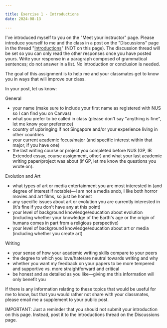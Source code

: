 ```yaml
---

title: Exercise 1 - Introductions
date: 2024-08-13

---
```


I've introduced myself to you on the "Meet your instructor" page. Please introduce yourself to me and the class in a post on the "Discussions" page in the thread "[Introductions](https://canvas.nus.edu.sg/courses/66393/discussion_topics/211261)" (NOT on this page). The discussion thread will be set so you can only read the other responses once you have posted yours. Write your response in a paragraph composed of grammatical sentences; do not answer in a list. No introduction or conclusion is needed.

The goal of this assignment is to help me and your classmates get to know you in ways that will improve our class.

In your post, let us know:

General

- your name (make sure to include your first name as registered with NUS so I can find you on Canvas)
- what you prefer to be called in class (please don't say "anything is fine", let me know your preference)
- country of upbringing if not Singapore and/or your experience living in other countries
- your current academic focus/major (and specific interest within that major, if you have one)
- the last writing course or project you completed before NUS (GP, IB Extended essay, course assignment, other) and what your last academic writing paper/project was about (if GP, let me know the questions you wrote on).

Evolution and Art

- what types of art or media entertainment you are most interested in (and degree of interest if notable)—I am not a media snob, I like both horror movies and art films, so just be honest
- any specific issues about art or evolution you are currently interested in (it's fine if you don't have any at this point)
- your level of background knowledge/education about evolution (including whether your knowledge of the Earth's age or the origin of humans comes in part from a religious perspective)
- your level of background knowledge/education about art or media (including whether you create art)

Writing

- your sense of how your academic writing skills compare to your peers
- the degree to which you love/hate/are neutral towards writing and why
- whether you want my feedback on your papers to be more tempered and supportive vs. more straightforward and critical
- be honest and as detailed as you like—giving me this information will only benefit you

If there is any information relating to these topics that would be useful for me to know, but that you would rather not share with your classmates, please email me a supplement to your public post.

IMPORTANT: Just a reminder that you should not submit your introduction on this page. Instead, post it to the introductions thread on the Discussions page.
